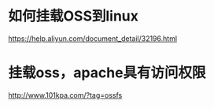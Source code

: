 # 如何挂载OSS到linux
https://help.aliyun.com/document_detail/32196.html

# 挂载oss，apache具有访问权限
http://www.101kpa.com/?tag=ossfs

